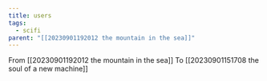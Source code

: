 ```yaml
---
title: users
tags:
  - scifi
parent: "[[20230901192012 the mountain in the sea]]"
---
```

From [[20230901192012 the mountain in the sea]]
To [[20230901151708 the soul of a new machine]]


